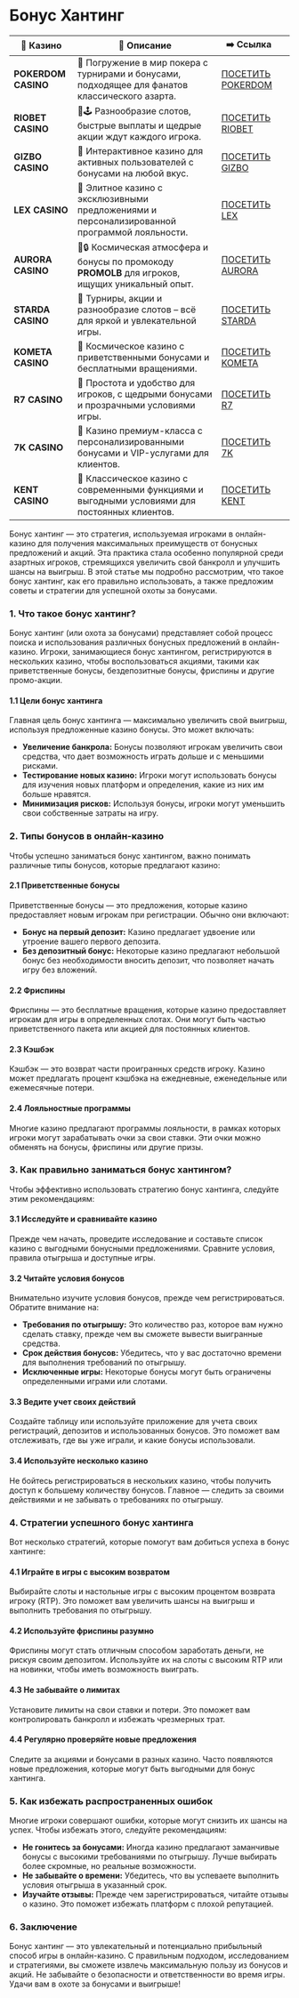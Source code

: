 # Бонус Хантинг
| 🎰 Казино           | 📜 Описание                                                                                       | ➡️ Ссылка                                                                                          |   |
| ------------------- | ------------------------------------------------------------------------------------------------- | -------------------------------------------------------------------------------------------------- | - |
| **POKERDOM CASINO** | 🎲 Погружение в мир покера с турнирами и бонусами, подходящее для фанатов классического азарта.   | [ПОСЕТИТЬ POKERDOM](https://brandplay.link/FwVc4f)                                                 |   |
| **RIOBET CASINO**   | 🌟🕹️ Разнообразие слотов, быстрые выплаты и щедрые акции ждут каждого игрока.                    | [ПОСЕТИТЬ RIOBET](https://brandplay.link/TnjsxFvH)                                                 |   |
| **GIZBO CASINO**    | 🚀 Интерактивное казино для активных пользователей с бонусами на любой вкус.                      | [ПОСЕТИТЬ GIZBO](https://brandplay.link/rvzLrVLp)                                                  |   |
| **LEX CASINO**      | 🎰 Элитное казино с эксклюзивными предложениями и персонализированной программой лояльности.      | [ПОСЕТИТЬ LEX](https://brandplay.link/VMqNXPFs)                                                    |   |
| **AURORA CASINO**   | 🌌🔒 Космическая атмосфера и бонусы по промокоду **PROMOLB** для игроков, ищущих уникальный опыт. | [ПОСЕТИТЬ AURORA](https://10trafic-stat2.com/click/668546556bcc6313411604bc/6766/13031/subaccount) |   |
| **STARDA CASINO**   | 🌠 Турниры, акции и разнообразие слотов – всё для яркой и увлекательной игры.                     | [ПОСЕТИТЬ STARDA](https://brandplay.link/HDcDrxLk)                                                 |   |
| **KOMETA CASINO**   | 💫 Космическое казино с приветственными бонусами и бесплатными вращениями.                        | [ПОСЕТИТЬ KOMETA](https://brandplay.link/jHzFFYGv)                                                 |   |
| **R7 CASINO**       | 🎯 Простота и удобство для игроков, с щедрыми бонусами и прозрачными условиями игры.              | [ПОСЕТИТЬ R7](https://brandplay.link/dByFXP7h)                                                     |   |
| **7K CASINO**       | 💎 Казино премиум-класса с персонализированными бонусами и VIP-услугами для клиентов.             | [ПОСЕТИТЬ 7K](https://brandplay.link/dd46bNgD)                                                     |   |
| **KENT CASINO**     | 🎲 Классическое казино с современными функциями и выгодными условиями для постоянных клиентов.    | [ПОСЕТИТЬ KENT](https://brandplay.link/XRH1g6Vb)                                                   |   |
Бонус хантинг — это стратегия, используемая игроками в онлайн-казино для получения максимальных преимуществ от бонусных предложений и акций. Эта практика стала особенно популярной среди азартных игроков, стремящихся увеличить свой банкролл и улучшить шансы на выигрыш. В этой статье мы подробно рассмотрим, что такое бонус хантинг, как его правильно использовать, а также предложим советы и стратегии для успешной охоты за бонусами.

### 1. Что такое бонус хантинг?

Бонус хантинг (или охота за бонусами) представляет собой процесс поиска и использования различных бонусных предложений в онлайн-казино. Игроки, занимающиеся бонус хантингом, регистрируются в нескольких казино, чтобы воспользоваться акциями, такими как приветственные бонусы, бездепозитные бонусы, фриспины и другие промо-акции.

#### 1.1 Цели бонус хантинга

Главная цель бонус хантинга — максимально увеличить свой выигрыш, используя предложенные казино бонусы. Это может включать:

* **Увеличение банкрола:** Бонусы позволяют игрокам увеличить свои средства, что дает возможность играть дольше и с меньшими рисками.
* **Тестирование новых казино:** Игроки могут использовать бонусы для изучения новых платформ и определения, какие из них им больше нравятся.
* **Минимизация рисков:** Используя бонусы, игроки могут уменьшить свои собственные затраты на игру.

### 2. Типы бонусов в онлайн-казино

Чтобы успешно заниматься бонус хантингом, важно понимать различные типы бонусов, которые предлагают казино:

#### 2.1 Приветственные бонусы

Приветственные бонусы — это предложения, которые казино предоставляет новым игрокам при регистрации. Обычно они включают:

* **Бонус на первый депозит:** Казино предлагает удвоение или утроение вашего первого депозита.
* **Без депозитный бонус:** Некоторые казино предлагают небольшой бонус без необходимости вносить депозит, что позволяет начать игру без вложений.

#### 2.2 Фриспины

Фриспины — это бесплатные вращения, которые казино предоставляет игрокам для игры в определенных слотах. Они могут быть частью приветственного пакета или акцией для постоянных клиентов.

#### 2.3 Кэшбэк

Кэшбэк — это возврат части проигранных средств игроку. Казино может предлагать процент кэшбэка на ежедневные, еженедельные или ежемесячные потери.

#### 2.4 Лояльностные программы

Многие казино предлагают программы лояльности, в рамках которых игроки могут зарабатывать очки за свои ставки. Эти очки можно обменять на бонусы, фриспины или другие призы.

### 3. Как правильно заниматься бонус хантингом?

Чтобы эффективно использовать стратегию бонус хантинга, следуйте этим рекомендациям:

#### 3.1 Исследуйте и сравнивайте казино

Прежде чем начать, проведите исследование и составьте список казино с выгодными бонусными предложениями. Сравните условия, правила отыгрыша и доступные игры.

#### 3.2 Читайте условия бонусов

Внимательно изучите условия бонусов, прежде чем регистрироваться. Обратите внимание на:

* **Требования по отыгрышу:** Это количество раз, которое вам нужно сделать ставку, прежде чем вы сможете вывести выигранные средства.
* **Срок действия бонусов:** Убедитесь, что у вас достаточно времени для выполнения требований по отыгрышу.
* **Исключенные игры:** Некоторые бонусы могут быть ограничены определенными играми или слотами.

#### 3.3 Ведите учет своих действий

Создайте таблицу или используйте приложение для учета своих регистраций, депозитов и использованных бонусов. Это поможет вам отслеживать, где вы уже играли, и какие бонусы использовали.

#### 3.4 Используйте несколько казино

Не бойтесь регистрироваться в нескольких казино, чтобы получить доступ к большему количеству бонусов. Главное — следить за своими действиями и не забывать о требованиях по отыгрышу.

### 4. Стратегии успешного бонус хантинга

Вот несколько стратегий, которые помогут вам добиться успеха в бонус хантинге:

#### 4.1 Играйте в игры с высоким возвратом

Выбирайте слоты и настольные игры с высоким процентом возврата игроку (RTP). Это поможет вам увеличить шансы на выигрыш и выполнить требования по отыгрышу.

#### 4.2 Используйте фриспины разумно

Фриспины могут стать отличным способом заработать деньги, не рискуя своим депозитом. Используйте их на слоты с высоким RTP или на новинки, чтобы иметь возможность выиграть.

#### 4.3 Не забывайте о лимитах

Установите лимиты на свои ставки и потери. Это поможет вам контролировать банкролл и избежать чрезмерных трат.

#### 4.4 Регулярно проверяйте новые предложения

Следите за акциями и бонусами в разных казино. Часто появляются новые предложения, которые могут быть выгодными для бонус хантинга.

### 5. Как избежать распространенных ошибок

Многие игроки совершают ошибки, которые могут снизить их шансы на успех. Чтобы избежать этого, следуйте рекомендациям:

* **Не гонитесь за бонусами:** Иногда казино предлагают заманчивые бонусы с высокими требованиями по отыгрышу. Лучше выбирать более скромные, но реальные возможности.
* **Не забывайте о времени:** Убедитесь, что вы успеваете выполнить условия отыгрыша в указанный срок.
* **Изучайте отзывы:** Прежде чем зарегистрироваться, читайте отзывы о казино. Это поможет избежать платформ с плохой репутацией.

### 6. Заключение

Бонус хантинг — это увлекательный и потенциально прибыльный способ игры в онлайн-казино. С правильным подходом, исследованием и стратегиями, вы сможете извлечь максимальную пользу из бонусов и акций. Не забывайте о безопасности и ответственности во время игры. Удачи вам в охоте за бонусами и выигрыше!

###
